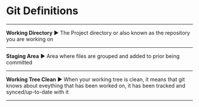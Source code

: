 # Git Definitions 
---
**Working Directory** :arrow_forward: The Project directory or also known as the repository you are working on

---

**Staging Area** :arrow_forward: Area where files are grouped and added to prior being committed

---

**Working Tree Clean** :arrow_forward: When your working tree is clean, it means that git knows about eveything that has been worked on, it has been tracked and synced/up-to-date with it

---


